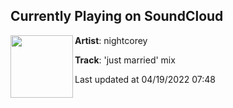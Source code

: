 ## Currently Playing on SoundCloud

[<img align="left" width="100" src="https://i1.sndcdn.com/artworks-JXJaQdH6UmMZVfyA-7XLEyw-t500x500.jpg">](https://soundcloud.com/nightcorey/just-married-mix)

**Artist**: nightcorey 

**Track**: 'just married' mix

Last updated at 04/19/2022 07:48
